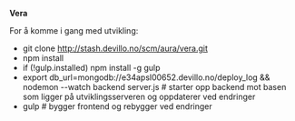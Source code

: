 __Vera__

For å komme i gang med utvikling:

- git clone http://stash.devillo.no/scm/aura/vera.git
- npm install
- if (!gulp.installed) npm install -g gulp
- export db_url=mongodb://e34apsl00652.devillo.no/deploy_log && nodemon --watch backend server.js # starter opp backend mot basen som ligger på utviklingsserveren og oppdaterer ved endringer
- gulp # bygger frontend og rebygger ved endringer
